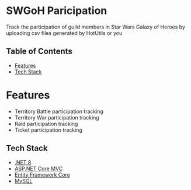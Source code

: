 # SWGoH Paricipation

Track the participation of guild members in Star Wars Galaxy of Heroes by uploading csv files generated by HotUtils or you

## Table of Contents

- [Features](#features)
- [Tech Stack](#tech-stack)

# Features

- Territory Battle participation tracking
- Territory War participation tracking
- Raid participation tracking
- Ticket participation tracking

## Tech Stack

- [.NET 8](https://dotnet.microsoft.com/)
- [ASP.NET Core MVC](https://learn.microsoft.com/en-us/aspnet/core/mvc/overview)
- [Entity Framework Core](https://learn.microsoft.com/en-us/ef/core/)
- [MySQL](https://www.mysql.com/)
